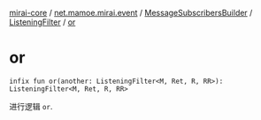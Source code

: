 [mirai-core](../../../index.md) / [net.mamoe.mirai.event](../../index.md) / [MessageSubscribersBuilder](../index.md) / [ListeningFilter](index.md) / [or](./or.md)

# or

`infix fun or(another: ListeningFilter<M, Ret, R, RR>): ListeningFilter<M, Ret, R, RR>`

进行逻辑 `or`.

